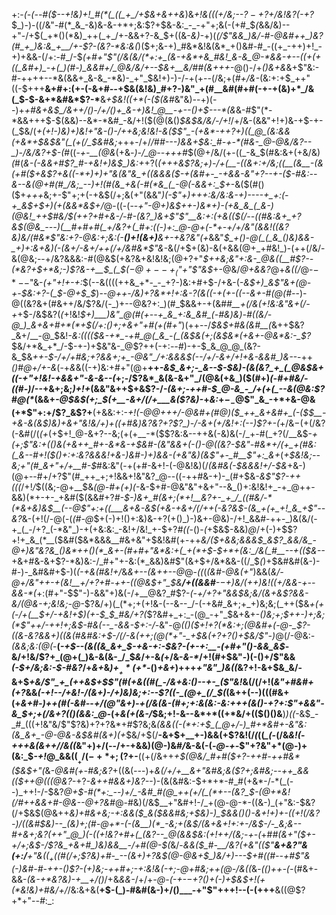 +:-*(_-(_--#(*_$--+!&)+!_#(*(_((_+_/+$&+&++&_)&_+!&(((+/&;--$?-+$?+/&!&?(-+?_$_)-)-((/&"-#(*_&_-&)&-&-+*+;&:$?+$&-&:_-_-+"+;&(-(+#_$_(_&&/&)--+"-/+$(_+*()(*&)_++(_+_/+-&&+?-&_$+((&-*&)-*+)(_(/$"&&_)&/-#-@&#++_)&?(#_+_)&:&_+__/+-$?-(&?-*&:&(_)($+;&-+)_#&*&!&(&*_+()&#-#_-((+_-++)+!_-+)+&&-(/+:-#_/-$_(+#+"$"(/&(&/(*+:+_(&-+&*+&_#&!_&-&_@-*&&-+--((+(+((_&#+)_-+(_)(#-)_&&#+/_@&/&/+--$&+__&/_#_#(&+++-_@()-/+*()&+&*&+$"&:-#-++++--*&(&&+_&-&_-*&)-_+"_$&!+)-)-/-+(+--(/&;+(_#+/&-_(&:+:+$_++"((-$+++__&+#+:(+-(-&+#_--_+$&(&!&)_#+?-)&"_+(#__&#(#+#(-+-+(&)+*_/&(_$-$-&+*&#&*$?-*__&_+$&!((+*(-($(&_#&"&)_-_-+)(--)+_+#&+&$_/&++/()-/+/()+_&-+)&!_@__-+--()+$---*(&_&-#$"(*-*&&+++$-$(&&)--&*-*&#_-&/+!($(@(&()_$&$&/&/-/+!_/+/&-(&&"+!+)&-+$-+-(_$&/(*+(+!-)&)+)&!+"&-()-/++&;&!&!-&($$"_-(+&*-++?+)((_@_(&:&&(+&*+$&*_$&"(_(+(/_$&#&;_+++-/+/_/_#_#---)&&+$&:_#-+-*(#&-_@-@&/&?--_)-/&/&?+$-(_#((-*+-__(@&*(+&*-)-/_@-*_-+++#_$(@+/&/(+-((_-&_$(#&:&+(+&/&)_(_#(*&-(-&&+#$?_#-+&!+)&$_)&:+*+?(*(+++_&$?&;+)-/+(__-((&+:+/&;((__(&__-(&(+#($+_&_$?+&((-*+)+)+"&(&"&_+((&&&($-+(_&#+-_-+&&-&"+?--+-($-#&:--&--&(@+#(#_/&;_--)+!(#(&_+&(-#(*&_(_-@(-&&+:_$+*-&($(#()($+_+++_&;+-$"+;+(-+&$(/+;&(+"(&&"_)(-$"+)+++:&/&:&-+)----+_+:(-+_&$+$+)(+(&&*&$+/_@-((-(--*+"-@+)&$++-)&*+)-(+&_&_(_&-)(@&!_++$_#&/_$(++?+#+&-/-#-(&?_)&+$"$"__&:+:(+&(($(/_--((#&:_&+_+?&$(@&_---)(__#+#+#(_+/&?+(_#+:((-)+:_@-@+(-*+-+/+/&"(&&!((&?&)&/(#&*$"&:+?-@&:+;&:(-__()+!(&+)__&+-+&?&"(*_+_&&"_$_+()-@(_(_&_()&)&&-_+)+:&+&)(-(&+/-&+/++(/+/&#&*$"&_-&(/+$+(&)-&(+&&(@+_+#&!_)-(++(/&/-&(@&;--+/&?&&&:-#(@&$(+&?&+&!&!&;(@+?+"_$++&;&"+:&-_@&((__#$?--(*&?+$+*&;-)$?&-+__$_(_$($-@+--+_($"+"$"&$_+-@&/_@+&&?_@+_&((/_@-$-*--$"&-_(+"+!+-+:_$(--&((((++&_+*-_-_+?-)&:+#+$-/+&-(_-&$+)_&$"&+(@-+-$&:+?-(_$-@+$_$_)-_-@++-/&)+?&*+!+:&-$?($&((-+(+-((--&+-#(@(#-_-)-@((&?&$+$(#&++/&/$?&/(-_)+--@&?+:_)(#_$&&+-+(&#_#__+*(/&*(*+!&:&"&+(/-*+_+$-/&$&?(_(_+!&!_$+)___)&"_@(#(+--+_&_+:&_&#_(-#&)&)-#((&/-@_)_&+&+#+*(*+$(/+:()+;+&+"+#(+(#+"_)(++--/_$&$+#&(&#__(_&++$&?_&+/__-@_$&!_-&:(*((($&-+*_-+#_@(_&_-(_(&$&(+;(*&$&*(+&+-@&*&:-_$?_$&/+*&_+*_/-$-+-)+$&"&-_@$?++(-+:_--#_)-+-$_&_@_@_(&?-&_$&*++-$-/+/+#&;+?&&+;+_-@&"_/+:&&&$(--/+/-&+/+!+&-&&#_)&--*-++_()_#_@+/+-&_(-+_&_&((-+)&:+#+"(@+__++*_-&$_&+;-_&--$-$&)-(&(&?_+_(_@&$&+((_-+"+!&!-+&&+"-&-&--(*+;-/$?&*_&(&-&+"_/(@&(+&_)($(#+)_(-#+#&/-((#-)_/--+&+;&;_)+!+_(&&"&++$+&$?-/_-(&+;-++#-$_@-&_-_/+(+(_--&(@&:$?_#_@(*_(&&+*-@_$&$_(+;_$(+__-&+/(/+___&($?&)-*+_&:_+_$-_-$_@$"_&_-+*+&-@&(+*$"+:+/$?_&$?+__(+&&:+:-*+!(-_@_@+++/-@&#+_(#_@_)($_++_&+&#+_(-($_$__-+&-&(&$_)&)+&+"&!&/+)_+((+#&)&?&?+?$?_)-/-&+(+/&!+:(--)$?+-(*+/&$-$(+(/&?(-&#(/(_(*+*_(+$+!_@-&+?--&;(+(+__-*($$?&:&--++&(-&)&(-/_+-#(_+?(/__&$-*+(+;$"&:+(()&(+&++_#+-&*&-+$&#-(&"_&&+(_-(_)-@((&?-$&"-#&*+/(+_+(#&:(_&--#+!($()+:+:&?&&&!+&-)&#-)+)&&-(_+&"&)(&$"+-_#__$"+:_&+*(_+$&!&;--&;+"(#_&+"+/+__#-$_#&:&"(-+(+#-&+!-(-@&!&)(/_(&#&(-$&&&!+/-$&_+&-)(@+--#+/+?$"(#_++_+;+!&&+!&"&?_@--((-++#&-+)-_(#+$&_-&$"$?-++(((_/+!_/_$((&;-@+__$&*(@-#+(+)(*-&-$+#-@&"&"+&+"--&_()+:&!&!+_-+_@++-&&)(*+-+-_+&#($(&&#+?_#-$-)&+_#(&+;(*+!__&?+-_+_/_((#&/-*(*&+&)&$__(--@$"+:+((___&+&-&$(+&-+&+/(/++(-&?&$-(&_+(+_+!_&_+$"--&?_&-(+!(/-@(-(_(#-@_$+(-)+!()+:&)&-+?(+()_)-)&+-@&)-/+!_&&#-++-_)&(&/(-+_(_-/+?_(-*&"_)-+(+&:&:_-&!+/&!_+-$+?_#((_-()-_(_+$&$-&&)_@_/+(-)+$$?+!+_&_(*__($&#($&*&&&__#&+&"+$&!&#(+-++*&/($+&&;&&&$_&$?_&&/&_-@+)&"&?&_()&*++()(*_&+-(#+#+"&*&:+(_+(*+$-$+*+(&:_/&(_#__--+(($&--*+&+#&-&+$?-*&)&:-/_#+"+-&:(*_&&)&#$"(&+$+/&*&&-((/_$_(_)+$&#&#(&-)-#-)-_&#&#+$-)(_(-+&(#&!+/_&_&+--(&++--@_@-_((_(_(&#-@&(+"_)&&(*&/-@+/&"+_+-+(&!__+/+?+#-++-(_(@&*_$+"_$&__/+((&&#__-$-$+)&/(++)&!((+/&&-+--&&-*(_+:(#+"-$$"-)-&&"+)&(-/+__@&?_#$?-_(-+/+?+"&*&$&;&/(&+&$?&*&-&/(@&-+;&!&;-@_-$?&/+)(_(*+;+(+!&-(--&--_/-(-+&#_&+;+_+)&;&;(_++($&*+(+(-/_+(__$+/-+&!+$_)(+-$_$_#&/+?(*$?&#+_+:_-(@_-+"_$&+&+-*()&;+;_$++-)+;&;(*$"++_/-++!+;&$-#&(--_-&&-$+:-/-*&"-@_(()($+!+?(*&:+;(@&#+(-@-_$?-(____(&-_&?&&+)(_(&(#&#&:+$-/(/-&(++;(@(*+"-_+$&(+?+?()+$&/$"-)_@(/-@&:_-(&&;&:(@(_-__(_-+$--(&((&_&+_$-+&-+:-$&?-(+-+:__-(+#+"()-&&_&$_-&/+!&/$?+_(@+(_)&-&(&-_/_$_&_/+-&_(_+/&-_&-*_/+!(#+$&"-)(-()+/$"&&_(-$+/&;&:-$-#&?_/+_&+_&_)+$__+*($+*-_()_+&+_)+++*+"&"_)&((*&?+!-&+$&_&/-&+$_+&/$"_+_(++&$+$$"(#(+&((#(_-/&+&:()--+-_($"&!_&(/(/+!(_&"+#&#+(+?_&&*(-+!--_/_+&!-/(&+)-/+)&)&;+:--$?((-_(@+_(/_$(*(&++(--)(((#&+(+_&+#-)++(#(-&#-_-*+/_$(@$"&+_)-_+_(/_&_(&-(#+;+:&(&:-_&:_+++(&()-_+?+:$"+&&"-&_$+;+(_/_&+?_(()(&&:_@-*(+_&(+(&-/_$&;+!-&--&*+*((+*&/+(($()()&__)_)((_-&$_-_#_(((+!&"&/$"$?&)+?+?&*+#$?&;&_(&&((-(*+:+$_(_@+/-)_#+*&#+-&"&:(&_&+_-@-@&-&$&#(&+)(+_$&/+$(/__-&+$+__+-)&&(+$?&!(/_(_((*_(-*(/&_&!(_-*+++_&(_&_++/_/&((*&"+)+/(--/+-+&&)(@-)&#_/_&-&(-(_-@-+-_$"+?&"+*(@-)+(&:_$_-+!_@_&&$((__+/(-+*+;($$?+$-__((+(/&++_+$(@&/_#+#($+?-++#-++#&*($&$+"(_&-_@&#(+-#&;&?_+((&(_--_-)+*&_(/+/+__&+"&#&;&($?+;&#&;--++_&&(($++_@(_(_(@&?-*+?-_&++#&&+)&?-_-)-(&(&#&:-$+*+*-#_#(+&*-/-*(_(--)_++!-/-$&?_@+$-#(*+:_--)+/_-&#_#(@_++(+/(_(*+--(&?_$-___(@+*&!(/_#++&&+#-@&--@+?&#_@-#&)(/&$__+"&#+!-/_+(@-@-*-((&-)_(+"&:-$&?(/+$&$(@&++*_&_)+#&+&;_-+:&&($_&($&&_#&;+$&)-)_$&&()()-&+!+)+-((+!(/&?-)_/((_&_#_$&)--_(&)+;(#-@+*-(-(&__)(*_-&;+(&$_/(&_+&___+!+:+-_/&$-/-_&;&--#+&+;&?(++"_@_)(-((+!&?+#+(_(&?--_@(&&$&:(_+!+_+/_(&;-+-_(*+#_#(*&*+"($+-+/+;&$-/$?&_+&+#_)&)&&__-/+#(@-$(_&/-*&_&(_$_#-__/&?(+&"(($"__&_+&$?$"&(+:_/__+"&$((_+($(#(/+;$?&)+#-_--(&+)+?&$(@-@&_+$_)&/+)---$+#((_#--+#$"&(-)&#-#-++-()$?-(+)&;-++#+;-_+:&!&(_-+;-@+#&;++(@-/&((*&_-(()+*+*-(-_(#&+-&&-_(&-+*&?&)-+__+/()_/+&_&&-_/+/+_-@-(-+-$-+$?()+(-)+$&$+!(+(*&!&)+#&/+/_/&:&+&(__+$-(_)-#&#(&-)+/()___-+"$"+++!--(-(+++__&((@$?+*+"-_-#_:_:
